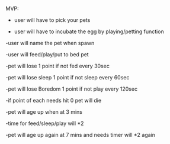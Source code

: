 MVP:

- user will have to pick your pets

- user will have to incubate the egg by playing/petting function 

-user will name the pet when spawn

-user will feed/play/put to bed pet

-pet will lose 1 point if not fed every 30sec

-pet will lose sleep 1 point if not sleep every 60sec

-pet will lose Boredom 1 point if not play every 120sec

-if point of each needs hit 0 pet will die

-pet will age up when at 3 mins

-time for feed/sleep/play will *2

-pet will age up again at 7 mins and needs timer will *2 again